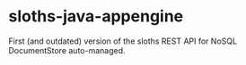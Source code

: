 sloths-java-appengine
=====================

First (and outdated) version of the sloths REST API for NoSQL DocumentStore auto-managed.